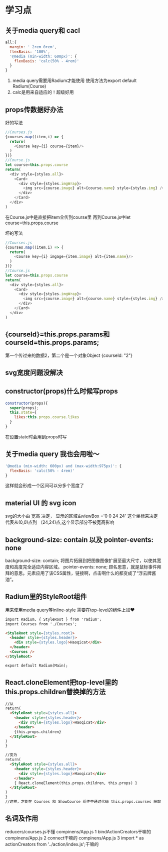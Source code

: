 # 学习点
## 关于media query和 cacl
```js
all:{
  margin: ' 2rem 0rem',
  flexBasis: '100%',
  '@media (min-width: 600px)': {
    flexBasis: 'calc(50% - 4rem)'
  }
}
```
1. media query需要用Radium才能使用 使用方法为export default Radium(Course)
2. calc是用来自适应的！超级好用

## props传数据好办法
好的写法
```js
//Courses.js
{courses.map((item,i) => {
  return(
    <Course key={i} course={item}/>
  )
})}
//Course.js
let course=this.props.course
return(
  <div style={styles.all}>
    <Card>
      <div style={styles.imgWrap}>
        <img src={course.image} alt={course.name} style={styles.img} />
      </div>
    </Card>
  </div>
)
```
在Course.js中是直接<Course key={i} course={item}/>把item全传到course里 再到Course.js中let course=this.props.course

坏的写法
```js
//Courses.js
{courses.map((item,i) => {
  return(
    <Course key={i} imgage={item.image} alt={item.name}/>
  )
})}
//Course.js
let course=this.props.course
return(
  <div style={styles.all}>
    <Card>
      <div style={styles.imgWrap}>
        <img src={course.image} alt={course.name} style={styles.img} />
      </div>
    </Card>
  </div>
)
```

## {courseId}=this.props.params和courseId=this.props.params;

第一个传过来的数据2，第二个是一个对象Object {courseId: "2"}

## svg宽度问题没解决

## constructor(props)什么时候写props
```js
constructor(props){
  super(props);
  this.state={
    likes:this.props.course.likes
  }
}
```
在设置state时会用到props时写

## 关于media query 我也会用啦～
```js
'@media (min-width: 600px) and (max-width:975px)': {
  flexBasis: 'calc(50% - 4rem)'
}
```
这样就会形成一个区间可以分多个宽度了

## material UI 的 svg icon
svg的大小由 宽高 决定，
显示的区域由viewBox ='0 0 24 24'  这个坐标来决定 代表从(0,0)点到 （24,24)点,这个显示部分不被宽高影响

##   background-size: contain 以及 pointer-events: none
background-size: contain; 将图片拓展到把图像图像扩展至最大尺寸，以使其宽度和高度完全适应内容区域。
pointer-events: none; 顾名思意，就是鼠标事件拜拜的意思。元素应用了该CSS属性，链接啊，点击啊什么的都变成了“浮云牌酱油”。

## Radium里的StyleRoot组件
用来使用media query等inline-style 需要在top-level的组件上加❤
```html
import Radium, { StyleRoot } from 'radium';
import Courses from './Courses';

<StyleRoot style={styles.root}>
  <header style={styles.header}>
    <div style={styles.logo}>Haoqicat</div>
  </header>
  <Courses />
</StyleRoot>

export default Radium(Main);
```

## React.cloneElement把top-level里的this.props.children替换掉的方法
```html
//从
return(
  <StyleRoot style={styles.all}>
    <header style={styles.header}>
      <div style={styles.logo}>Haoqicat</div>
    </header>
    {this.props.children}
  </StyleRoot>
)
}

//变为
return(
  <StyleRoot style={styles.all}>
    <header style={styles.header}>
      <div style={styles.logo}>Haoqicat</div>
    </header>
    { React.cloneElement(this.props.children, this.props) }
  </StyleRoot>
)
}
//这样，才能在 Courses 和 ShowCourse 组件中通过代码 this.props.courses 获取 store 中的 courses 状态值。


```
## 名词及作用
reducers/courses.js不懂
compinens/App.js 1 bindActionCreators干嘛的
compinens/App.js 2 connect干嘛的
compinens/App.js 3 import * as actionCreators from '../action/index.js';干嘛的
